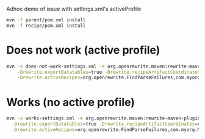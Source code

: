 Adhoc demo of issue with settings.xml's activeProfile

```sh
mvn -f parent/pom.xml install
mvn -f recipe/pom.xml install
```

# Does not work (active profile) 

```sh
mvn -s does-not-work-settings.xml -e org.openrewrite.maven:rewrite-maven-plugin:run \
    -Drewrite.exportDatatables=true -Drewrite.recipeArtifactCoordinates=com.myorg.recipes:recipe:0.1.0-SNAPSHOT \
    -Drewrite.activeRecipes=org.openrewrite.FindParseFailures,com.myorg.MyRecipe
```

# Works (no active profile)

```sh
mvn -s works-settings.xml -e org.openrewrite.maven:rewrite-maven-plugin:run \
  -Drewrite.exportDatatables=true -Drewrite.recipeArtifactCoordinates=com.myorg.recipes:recipe:0.1.0-SNAPSHOT \
  -Drewrite.activeRecipes=org.openrewrite.FindParseFailures,com.myorg.MyRecipe
```
